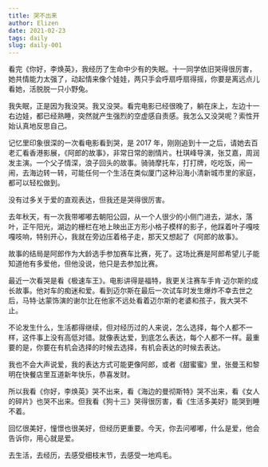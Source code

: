 ```yaml
--- 
title: 哭不出来
author: Elizen
date: 2021-02-23
tags: daily
slug: daily-001
---
```


看完《你好，李焕英》，我经历了生命中少有的失眠。十一同学依旧哭得很厉害，她共情能力太强了，动起情来像个娃娃，两只手会呼扇呼扇得摇，你要是离远点儿看她，活脱脱一只小野兔。

我失眠，正是因为我没哭。我又没哭。看完电影已经很晚了，躺在床上，左边十一右边娃，都已经熟睡，突然就产生强烈的空虚感自责感。我怎么又没哭呢？索性开始认真地反思自己。

记忆里印象很深的一次看电影看到哭，是 2017 年，刚刚追到十一之后，请她去百老汇看香港影展，《阿郎的故事》，非常日常的剧情片。杜琪峰导演，张艾嘉，周润发主演。一个父子情深，浪子回头的故事。骑骑摩托车，打打牌，吃吃饭，闹一闹，去海边转一转，可能任何一个生活在类似厦门这种沿海小清新城市里的家庭，都可以轻松做到。

没有过多关于爱的直观表达，但我还是哭得很厉害。

去年秋天，有一次我带嘟嘟去朝阳公园，从一个人很少的小侧门进去，湖水，落叶，正午阳光，湖边的栅栏在地上映出正方形小格子模样的影子，他踩着叶子嘎吱嘎吱响，特别开心，我就在旁边压着格子走，那天又想起了《阿郎的故事》。

故事的结局是阿郎作为大龄选手参加赛车比赛，死了。这场比赛是阿郎希望儿子能知道他有多爱他，但他没说，他只是去参加比赛。

最近一次看哭是看《极速车王》。电影讲得是福特，我更关注赛车手肯·迈尔斯的成长故事。他对车的痴迷和爱。看到迈尔斯在最后一次试车时发生爆炸不幸去世之后，马特·达蒙饰演的谢尔比在他家不远处看着迈尔斯的老婆和孩子，我大哭不止。

不论发生什么，生活都得继续，但对经历过的人来说，怎么选择，每个人都不一样，这件事上没有高低对错。就像表达爱，到底怎么表达，每个人都不一样。最重要的是，你要在有机会选择的时候去选择，有机会表达的时候去表达。

我也不会大声说爱，我的表达方式可能更像阿郎，或者《甜蜜蜜》里，张曼玉和黎明在快餐店里互道新年快乐，恭喜发财。

所以我看《你好，李焕英》哭不出来，看《海边的曼彻斯特》哭不出来，看《女人的碎片》也哭不出来。但我看《狗十三》哭得很厉害，看《生活多美好》能哭到睡不着。

回忆很美好，憧憬也很美好，但经历更重要。今天，你去问嘟嘟，什么是爱，他会告诉你，用心就是爱。

去生活，去经历，去感受细枝末节，去感受一地鸡毛。